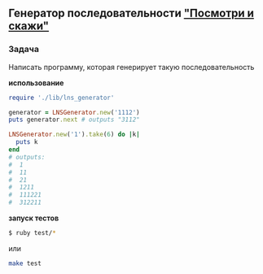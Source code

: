 ## Генератор последовательности ["Посмотри и скажи"](https://en.wikipedia.org/wiki/Look-and-say_sequence)

### Задача

Написать программу, которая генерирует такую последовательность

__использование__

```ruby
require './lib/lns_generator'

generator = LNSGenerator.new('1112')
puts generator.next # outputs "3112"

LNSGenerator.new('1').take(6) do |k|
  puts k
end
# outputs:
#  1
#  11
#  21
#  1211
#  111221
#  312211
```

__запуск тестов__

```bash
$ ruby test/*
```
или

```bash
make test
```
